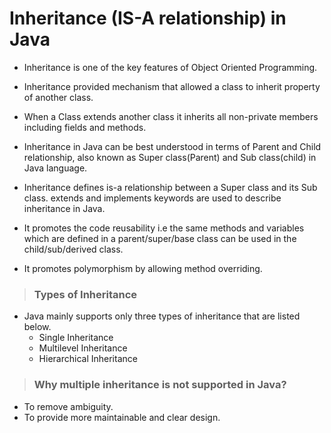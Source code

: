 # Inheritance (IS-A relationship) in Java

- Inheritance is one of the key features of Object Oriented Programming.

- Inheritance provided mechanism that allowed a class to inherit property of another class.

- When a Class extends another class it inherits all non-private members including fields and methods.

- Inheritance in Java can be best understood in terms of Parent and Child relationship, also known as Super class(Parent) and Sub class(child) in Java language.

- Inheritance defines is-a relationship between a Super class and its Sub class. extends and implements keywords are used to describe inheritance in Java.

- It promotes the code reusability i.e the same methods and variables which are defined in a parent/super/base class can be used in the child/sub/derived class.

- It promotes polymorphism by allowing method overriding.

> ### Types of Inheritance

- Java mainly supports only three types of inheritance that are listed below.
  - Single Inheritance
  - Multilevel Inheritance
  - Hierarchical Inheritance

> ### Why multiple inheritance is not supported in Java?

- To remove ambiguity.
- To provide more maintainable and clear design.
